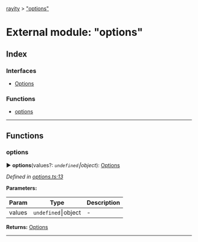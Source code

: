 [rayity](../README.md) > ["options"](../modules/_options_.md)



# External module: "options"

## Index

### Interfaces

* [Options](../interfaces/_options_.options.md)


### Functions

* [options](_options_.md#options-1)



---
## Functions
<a id="options-1"></a>

###  options

► **options**(values?: *`undefined`⎮object*): [Options](../interfaces/_options_.options.md)




*Defined in [options.ts:13](https://github.com/gribbet/rayity/blob/4838bef/src/options.ts#L13)*



**Parameters:**

| Param | Type | Description |
| ------ | ------ | ------ |
| values | `undefined`⎮object   |  - |





**Returns:** [Options](../interfaces/_options_.options.md)





___


